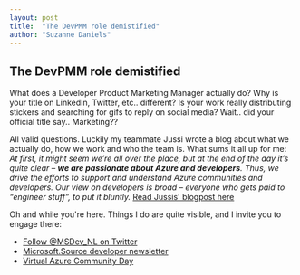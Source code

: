 ```yaml
---
layout: post
title:  "The DevPMM role demistified"
author: "Suzanne Daniels"
---
```


The DevPMM role demistified
------ 

What does a Developer Product Marketing Manager actually do? Why is your title on LinkedIn, Twitter, etc.. different? Is your work really distributing stickers and searching for gifs to reply on social media? Wait.. did your official title say.. Marketing??

All valid questions. Luckily my teammate Jussi wrote a blog about what we actually do, how we work and who the team is. What sums it all up for me:
_At first, it might seem we’re all over the place, but at the end of the day it’s quite clear – **we are passionate about Azure and developers**. Thus, we drive the efforts to support and understand Azure communities and developers. Our view on developers is broad – everyone who gets paid to “engineer stuff”, to put it bluntly._ [Read Jussis' blogpost here](https://jussiroine.com/2020/04/im-an-azure-developer-product-marketing-managers-at-microsoft-what-do-i-do/)

Oh and while you're here. Things I do are quite visible, and I invite you to engage there:
* [Follow @MSDev_NL on Twitter](https://twitter.com/msdev_nl)
* [Microsoft.Source developer newsletter](https://aka.ms/microsoft.source)
* [Virtual Azure Community Day](https://azureday.community)